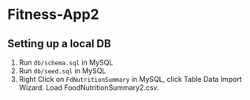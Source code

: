 # Fitness-App2

## Setting up a local DB

1. Run `db/schema.sql` in MySQL
2. Run `db/seed.sql` in MySQL
3. Right Click on `FdNutritionSummary` in MySQL, click Table Data Import Wizard. Load FoodNutritionSummary2.csv.